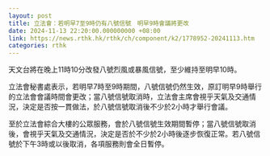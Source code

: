 ```yaml
---
layout: post
title: 立法會：若明早7至9時仍有八號信號　明早9時會議將更改
date: 2024-11-13 22:20:00.000000000 +08:00
link: https://news.rthk.hk/rthk/ch/component/k2/1778952-20241113.htm
categories: rthk
---
```


天文台將在晚上11時10分改發八號烈風或暴風信號，至少維持至明早10時。

立法會秘書處表示，若明早7時至9時期間，八號信號仍然生效，原訂明早9時舉行的立法會會議時間會更改；當八號信號取消時，立法會主席會視乎天氣及交通情況，決定是否按一貫做法，於八號信號取消後不少於2小時才舉行會議。

至於立法會綜合大樓的公眾服務，會於八號信號生效期間暫停；當八號信號取消後，會視乎天氣及交通情況，決定是否於不少於2小時後逐步恢復正常。若八號信號於下午3時或以後取消，各項服務則會全日暫停。
